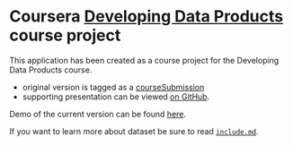 Coursera [Developing Data Products](https://www.coursera.org/course/devdataprod) course project
==============================

This application has been created as a course project for the Developing Data Products course.
 - original version is tagged as a [courseSubmission](https://github.com/saddagarla/developing-data-products/tree/courseSubmission)
 - supporting presentation can be viewed [on GitHub](http://bit.ly/1LD1TIH).

Demo of the current version can be found [here](http://bit.ly/1QW2cjm).

If you want to learn more about dataset be sure to read [`include.md`](https://github.com/saddagarla/developing-data-products/blob/master/include.md).




